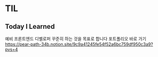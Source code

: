 # TIL
Today I Learned
---
예비 프론트엔드 디벨로퍼
꾸준히 하는 것을 목표로 합니다
포트폴리오 바로 가기 https://pear-path-34b.notion.site/9c9a41245fe54f52a6bc759df950c3a9?pvs=4
